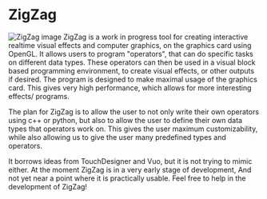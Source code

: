 # ZigZag
![ZigZag image](https://i.imgur.com/25Fd9dV.png)
ZigZag is a work in progress tool for creating interactive realtime visual effects and computer graphics, on the graphics card using OpenGL. It allows users to program "operators", that can do specific tasks on different data types. These operators can then be used in a visual block based programming environment, to create visual effects, or other outputs if desired. The program is designed to make maximal usage of the graphics card. This gives very high performance, which allows for more interesting effects/ programs.

The plan for ZigZag is to allow the user to not only write their own operators using c++ or python, but also to allow the user to define their own data types that operators work on. This gives the user maximum customizability, while also allowing us to give the user many predefined types and operators.

It borrows ideas from TouchDesigner and Vuo, but it is not trying to mimic either.
At the moment ZigZag is in a very early stage of development, And not yet near a point where it is practically usable.
Feel free to help in the development of ZigZag!
